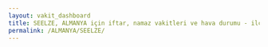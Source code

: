 ```yaml
---
layout: vakit_dashboard
title: SEELZE, ALMANYA için iftar, namaz vakitleri ve hava durumu - ilçe/eyalet seç
permalink: /ALMANYA/SEELZE/
---
```


<script type="text/javascript">
  var GLOBAL_COUNTRY = 'ALMANYA';
  var GLOBAL_CITY = 'SEELZE';
  var GLOBAL_STATE = '';
  var lat = 72;
  var lon = 21;
</script>
